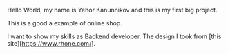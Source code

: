 Hello World, my name is Yehor Kanunnikov and this is my first big project.

This is a good a example of online shop.

I want to show my skills as Backend developer. The design I took from [this site][https://www.rhone.com/].
